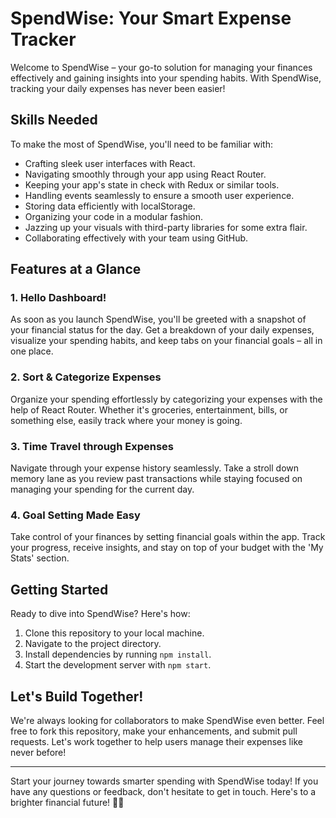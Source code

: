 # SpendWise: Your Smart Expense Tracker

Welcome to SpendWise – your go-to solution for managing your finances effectively and gaining insights into your spending habits. With SpendWise, tracking your daily expenses has never been easier!

## Skills Needed

To make the most of SpendWise, you'll need to be familiar with:

- Crafting sleek user interfaces with React.
- Navigating smoothly through your app using React Router.
- Keeping your app's state in check with Redux or similar tools.
- Handling events seamlessly to ensure a smooth user experience.
- Storing data efficiently with localStorage.
- Organizing your code in a modular fashion.
- Jazzing up your visuals with third-party libraries for some extra flair.
- Collaborating effectively with your team using GitHub.

## Features at a Glance

### 1. Hello Dashboard!

As soon as you launch SpendWise, you'll be greeted with a snapshot of your financial status for the day. Get a breakdown of your daily expenses, visualize your spending habits, and keep tabs on your financial goals – all in one place.

### 2. Sort & Categorize Expenses

Organize your spending effortlessly by categorizing your expenses with the help of React Router. Whether it's groceries, entertainment, bills, or something else, easily track where your money is going.

### 3. Time Travel through Expenses

Navigate through your expense history seamlessly. Take a stroll down memory lane as you review past transactions while staying focused on managing your spending for the current day.

### 4. Goal Setting Made Easy

Take control of your finances by setting financial goals within the app. Track your progress, receive insights, and stay on top of your budget with the 'My Stats' section.

## Getting Started

Ready to dive into SpendWise? Here's how:

1. Clone this repository to your local machine.
2. Navigate to the project directory.
3. Install dependencies by running `npm install`.
4. Start the development server with `npm start`.

## Let's Build Together!

We're always looking for collaborators to make SpendWise even better. Feel free to fork this repository, make your enhancements, and submit pull requests. Let's work together to help users manage their expenses like never before!

---

Start your journey towards smarter spending with SpendWise today! If you have any questions or feedback, don't hesitate to get in touch. Here's to a brighter financial future! 💸🚀
